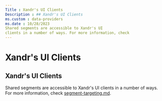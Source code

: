 ```yaml
---
Title : Xandr's UI Clients
Description : ## Xandr's UI Clients
ms.custom : data-providers
ms.date : 10/28/2023
Shared segments are accessible to Xandr's UI
clients in a number of ways. For more information, check
---
```



# Xandr's UI Clients





## Xandr's UI Clients

Shared segments are accessible to Xandr's UI
clients in a number of ways. For more information, check
<a href="segment-targeting.md" class="xref">segment-targeting.md</a>.






